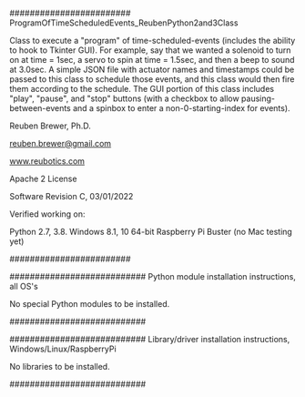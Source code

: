 ########################  
ProgramOfTimeScheduledEvents_ReubenPython2and3Class

Class to execute a "program" of time-scheduled-events (includes the ability to hook to Tkinter GUI).
For example, say that we wanted a solenoid to turn on at time = 1sec, a servo to spin at time = 1.5sec,
and then a beep to sound at 3.0sec. A simple JSON file with actuator names and timestamps could be
passed to this class to schedule those events, and this class would then fire them according to the schedule.
The GUI portion of this class includes "play", "pause", and "stop" buttons
(with a checkbox to allow pausing-between-events and a spinbox to enter a non-0-starting-index for events).

Reuben Brewer, Ph.D.

reuben.brewer@gmail.com

www.reubotics.com

Apache 2 License

Software Revision C, 03/01/2022

Verified working on: 

Python 2.7, 3.8.
Windows 8.1, 10 64-bit
Raspberry Pi Buster 
(no Mac testing yet)

########################  

########################### Python module installation instructions, all OS's

No special Python modules to be installed.

###########################

########################### Library/driver installation instructions, Windows/Linux/RaspberryPi

No libraries to be installed.

###########################
